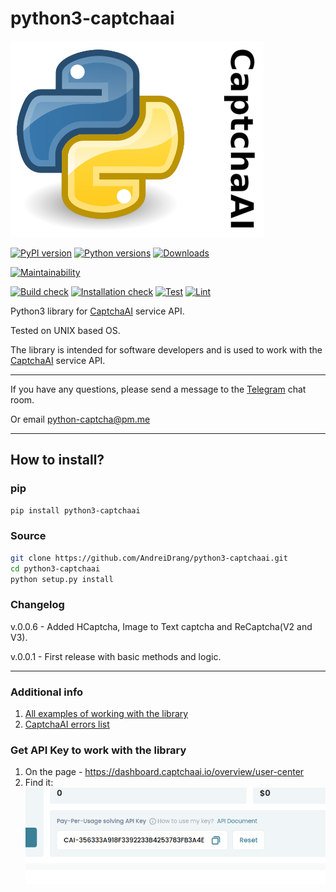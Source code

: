 # python3-captchaai
![](files/CaptchaAISm.png)

[![PyPI version](https://badge.fury.io/py/python3-captchaai.svg)](https://badge.fury.io/py/python3-captchaai)
[![Python versions](https://img.shields.io/pypi/pyversions/python3-captchaai.svg?logo=python&logoColor=FBE072)](https://badge.fury.io/py/python3-captchaai)
[![Downloads](https://pepy.tech/badge/python3-captchaai/month)](https://pepy.tech/project/python3-captchaai)

[![Maintainability](https://api.codeclimate.com/v1/badges/3431fd3fe71baf7eb9da/maintainability)](https://codeclimate.com/github/AndreiDrang/python3-captchaai/maintainability)

[![Build check](https://github.com/AndreiDrang/python3-captchaai/actions/workflows/test_build.yml/badge.svg?branch=main)](https://github.com/AndreiDrang/python3-captchaai/actions/workflows/test_build.yml)
[![Installation check](https://github.com/AndreiDrang/python3-captchaai/actions/workflows/install.yml/badge.svg?branch=main)](https://github.com/AndreiDrang/python3-captchaai/actions/workflows/install.yml)
[![Test](https://github.com/AndreiDrang/python3-captchaai/actions/workflows/test.yml/badge.svg?branch=main)](https://github.com/AndreiDrang/python3-captchaai/actions/workflows/test.yml)
[![Lint](https://github.com/AndreiDrang/python3-captchaai/actions/workflows/lint.yml/badge.svg?branch=main)](https://github.com/AndreiDrang/python3-captchaai/actions/workflows/lint.yml)


Python3 library for [CaptchaAI](https://www.captchaai.io/) service API.

Tested on UNIX based OS.

The library is intended for software developers and is used to work with the [CaptchaAI](https://www.captchaai.io/) service API.

***

If you have any questions, please send a message to the [Telegram](https://t.me/pythoncaptcha) chat room.

Or email python-captcha@pm.me

***

## How to install?

### pip

```bash
pip install python3-captchaai
```

### Source
```bash
git clone https://github.com/AndreiDrang/python3-captchaai.git
cd python3-captchaai
python setup.py install
```

### Changelog

v.0.0.6 - Added HCaptcha, Image to Text captcha and ReCaptcha(V2 and V3).

v.0.0.1 - First release with basic methods and logic.

***

### Additional info
1. [All examples of working with the library](src/examples)
2. [CaptchaAI errors list](https://captchaai.atlassian.net/wiki/spaces/CAPTCHAAI/pages/426145/errorCode+full+list+of+errors)


### Get API Key to work with the library
1. On the page - https://dashboard.captchaai.io/overview/user-center
2. Find it: ![img.png](files/img.png)
